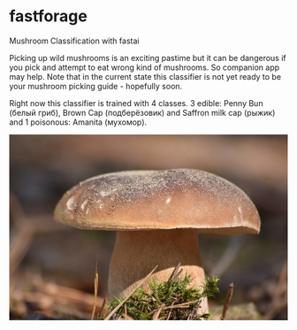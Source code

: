 # fastforage

Mushroom Classification with fastai

Picking up wild mushrooms is an exciting pastime but it can be dangerous if you pick and attempt to eat wrong kind of mushrooms. So companion app may help. Note that in the current state this classifier is not yet ready to be your mushroom picking guide - hopefully soon.

Right now this classifier is trained with 4 classes. 3 edible: Penny Bun (белый гриб), Brown Cap (подберёзовик) and Saffron milk cap (рыжик) and 1 poisonous: Amanita (мухомор). 


![This is a mushroom you want](penny.jpg)
